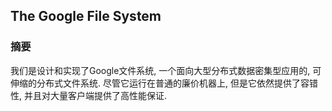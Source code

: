## The Google File System

### 摘要

我们是设计和实现了Google文件系统,  一个面向大型分布式数据密集型应用的, 可伸缩的分布式文件系统. 尽管它运行在普通的廉价机器上, 但是它依然提供了容错性, 并且对大量客户端提供了高性能保证.

